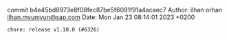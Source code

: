 commit b4e45bd8973e8f08fec87be5f6091f91a4acaec7
Author: ilhan orhan <ilhan.myumyun@sap.com>
Date:   Mon Jan 23 08:14:01 2023 +0200

    chore: release v1.10.0 (#6326)
